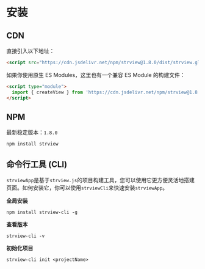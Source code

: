 # 安装

## CDN

直接引入以下地址：
```html
<script src="https://cdn.jsdelivr.net/npm/strview@1.8.0/dist/strview.global.js"></script>
```

如果你使用原生 ES Modules，这里也有一个兼容 ES Module 的构建文件：

```html
<script type="module">
  import { createView } from 'https://cdn.jsdelivr.net/npm/strview@1.8.0/dist/strview.esm.js'
</script>
```
## NPM

最新稳定版本：`1.8.0`
```shell
npm install strview
```

## 命令行工具 (CLI)

`strviewApp`是基于`strview.js`的项目构建工具，您可以使用它更方便灵活地搭建页面。如何安装它，你可以使用`strviewCli`来快速安装`strviewApp`。

**全局安装**
```shell
npm install strview-cli -g
```

**查看版本**
```shell
strview-cli -v
```

**初始化项目**
```shell
strview-cli init <projectName>
```